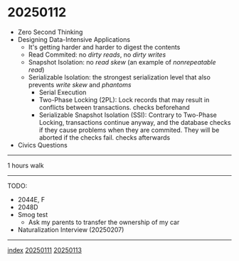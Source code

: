 <head><meta name="viewport" content="width=device-width, initial-scale=1.0, user-scalable=yes" /><meta charset="UTF-8"></head>

# 20250112

- Zero Second Thinking
- Designing Data-Intensive Applications
	- It's getting harder and harder to digest the contents
	- Read Commited: no *dirty reads*, no *dirty writes*
	- Snapshot Isolation: no *read skew* (an example of *nonrepeatable read*)
	- Serializable Isolation: the strongest serialization level that also prevents *write skew* and *phantoms*
		- Serial Execution
		- Two-Phase Locking (2PL): Lock records that may result in conflicts between transactions. checks beforehand
		- Serializable Snapshot Isolation (SSI): Contrary to Two-Phase Locking, transactions continue anyway, and the database checks if they cause problems when they are commited. They will be aborted if the checks fail. checks afterwards
- Civics Questions

---

1 hours walk

---

TODO:

- 2044E, F
- 2048D
- Smog test
	- Ask my parents to transfer the ownership of my car
- Naturalization Interview (20250207)

---

[index](../../index.html)
[20250111](20250111.html)
[20250113](20250113.html)
